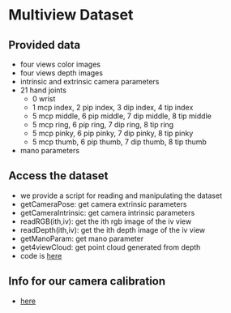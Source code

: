 # Multiview Dataset
## Provided data
- four views color images 
- four views depth images
- intrinsic and extrinsic camera parameters
- 21 hand joints
    - 0 wrist
    - 1 mcp index, 2 pip index, 3 dip index, 4 tip index
    - 5 mcp middle, 6 pip middle, 7 dip middle, 8 tip middle
    - 5 mcp ring, 6 pip ring, 7 dip ring, 8 tip ring
    - 5 mcp pinky, 6 pip pinky, 7 dip pinky, 8 tip pinky
    - 5 mcp thumb, 6 pip thumb, 7 dip thumb, 8 tip thumb
- mano parameters

## Access the dataset
- we provide a script for reading and manipulating the dataset
- getCameraPose: get camera extrinsic parameters
- getCameraIntrinsic: get camera intrinsic parameters
- readRGB(ith,iv): get the ith rgb image of the iv view
- readDepth(ith,iv): get the ith depth image of the iv view
- getManoParam: get mano parameter
- get4viewCloud: get point cloud generated from depth
- code is [here](https://github.com/ShichengChen/ChenPyLib)

 
## Info for our camera calibration
- [here](https://github.com/ShichengChen/multiviewDataset/tree/main/camera-calibration)

    
